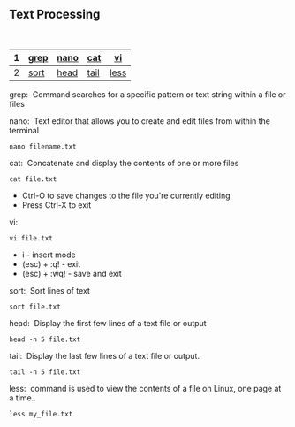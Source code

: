 <h2>Text Processing</h2>
<br/>


|1|[grep](#1) |[nano](#2)|[cat](#3) | [vi](#7)|
|-|-----------|----------|----------|-------|
|2|[sort](#4) |[head](#5)|[tail](#6)|[less](#7)|



<span id="1">
<p>grep:&nbsp Command searches for a specific pattern or text string within a file or files</p>

<span id="2">
<p>nano:&nbsp  Text editor that allows you to create and edit files from within the terminal</p>

```
nano filename.txt
```

<span id="3">
<p>cat:&nbsp Concatenate and display the contents of one or more files</p>

``` 
cat file.txt
```
<ul>
    <li>Ctrl-O to save changes to the file you're currently editing</li>
    <li>Press Ctrl-X to exit </li>
</ul>

<span id="3">
<p>vi:&nbsp </p>

``` 
vi file.txt
```
<ul>
    <li>i - insert mode</li>
    <li>(esc) + :q! - exit </li>
    <li>(esc) + :wq! - save and exit</li>
</ul>

<span id="4">
<p>sort:&nbsp Sort lines of text</p>

```
sort file.txt
```

<span id="5">
<p>head:&nbsp Display the first few lines of a text file or output</p>

```
head -n 5 file.txt
```

<span id="6">
<p>tail:&nbsp Display the last few lines of a text file or output.</p>

```
tail -n 5 file.txt
```

<span id="7">
<p>less:&nbsp command is used to view the contents of a file on Linux, one page at a time..</p>

```
less my_file.txt
```